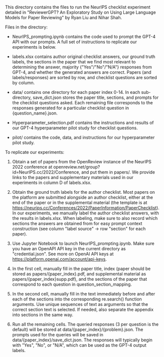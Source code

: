 This directory contains the files to run the NeurIPS checklist experiment detailed in "ReviewerGPT? An Exploratory Study on Using Large Language Models for Paper Reviewing" by Ryan Liu and Nihar Shah. 

Files in the directory: 

 - NeurIPS_prompting.ipynb contains the code used to prompt the GPT-4 API with our prompts. A full set of instructions to replicate our experiments is below.

 - labels.xlsx contains author original checklist answers, our ground truth labels, the sections in the paper that we find most relevant to determining the answer, majority {"Yes"/"No"/"N/A"} responses from GPT-4, and whether the generated answers are correct. Papers (and labels/responses) are sorted by row, and checklist questions are sorted by column. 
 
 - data/ contains one directory for each paper index 0-14. In each sub-directory, save_dict.json stores the paper title, sections, and prompts for the checklist questions asked. Each remaining file corresponds to the responses generated for a particular checklist question in {question_name}.json. 

- Hyperparameter_selection.pdf contains the instructions and results of our GPT-4 hyperparameter pilot study for checklist questions. 

- pilot/ contains the code, data, and instructions for our hyperparameter pilot study. 


To replicate our experiments:

1. Obtain a set of papers from the OpenReview instance of the NeurIPS 2022 conference at openreview.net/group?id=NeurIPS.cc/2022/Conference, and put them in papers/. We provide links to the papers and supplementary materials used in our experiments in column D of labels.xlsx.

2. Obtain the ground truth labels for the author checklist. Most papers on the platform are submitted alongside an author checklist, either at the end of the paper or in the supplemental material (the template is at https://neurips.cc/Conferences/2022/PaperInformation/PaperChecklist). In our experiments, we manually label the author checklist answers, with the results in labels.xlsx. When labeling, make sure to also record which sections the answers are obtained from for easy prompt context construction (see column "label source" -> row "section" for each paper).

3. Use Jupyter Notebook to launch NeurIPS_prompting.ipynb. Make sure you have an OpenAPI API key in the current directory as "credential.json". See more on OpenAI API keys at https://platform.openai.com/account/api-keys. 

4. In the first cell, manually fill in the paper title, index (paper should be stored as papers/{paper_index}.pdf, and supplemental material as papers/{paper_index}supp.pdf), and the sections of the paper that correspond to each question in question_section_mapping.

5. In the second cell, manually fill in the text immediately before and after each of the sections into the corresponding re.search() function arguments. Use unique sequences of text as arguments so that the correct section text is selected. If needed, also separate the appendix into sections in the same way. 

6. Run all the remaining cells. The queried responses (3 per question is the default) will be stored at data/{paper_index}/{problem}.json. The prompts used for the queries will be saved in data/{paper_index}/save_dict.json. The responses will typically begin with "Yes", "No", or "N/A", which can be used as the GPT-4 output labels. 